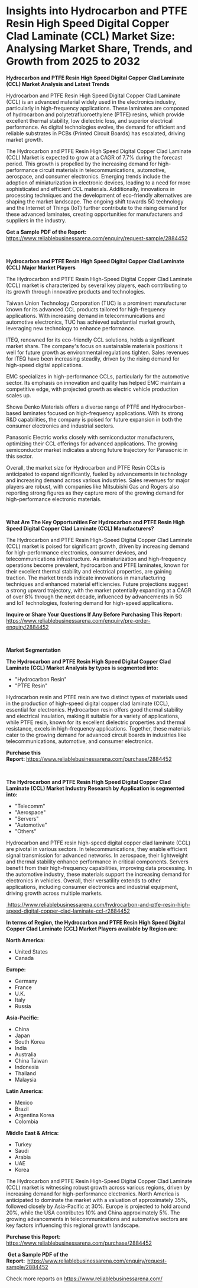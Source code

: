 <p><h1>Insights into Hydrocarbon and PTFE Resin High Speed Digital Copper Clad Laminate (CCL) Market Size: Analysing Market Share, Trends, and Growth from 2025 to 2032</h1></p><p><strong>Hydrocarbon and PTFE Resin High Speed Digital Copper Clad Laminate (CCL) Market Analysis and Latest Trends</strong></p>
<p><p>Hydrocarbon and PTFE Resin High Speed Digital Copper Clad Laminate (CCL) is an advanced material widely used in the electronics industry, particularly in high-frequency applications. These laminates are composed of hydrocarbon and polytetrafluoroethylene (PTFE) resins, which provide excellent thermal stability, low dielectric loss, and superior electrical performance. As digital technologies evolve, the demand for efficient and reliable substrates in PCBs (Printed Circuit Boards) has escalated, driving market growth.</p><p>The Hydrocarbon and PTFE Resin High Speed Digital Copper Clad Laminate (CCL) Market is expected to grow at a CAGR of 7.7% during the forecast period. This growth is propelled by the increasing demand for high-performance circuit materials in telecommunications, automotive, aerospace, and consumer electronics. Emerging trends include the adoption of miniaturization in electronic devices, leading to a need for more sophisticated and efficient CCL materials. Additionally, innovations in processing techniques and the development of eco-friendly alternatives are shaping the market landscape. The ongoing shift towards 5G technology and the Internet of Things (IoT) further contribute to the rising demand for these advanced laminates, creating opportunities for manufacturers and suppliers in the industry.</p></p>
<p><strong>Get a Sample PDF of the Report:&nbsp;</strong> <a href="https://www.reliablebusinessarena.com/enquiry/request-sample/2884452?utm_campaign=2033&utm_medium=2&utm_source=Github&utm_content=ia&utm_term=13032025&utm_id=hydrocarbon-and-ptfe-resin-high-speed-digital-copper-clad-laminate-ccl">https://www.reliablebusinessarena.com/enquiry/request-sample/2884452</a></p>
<p>&nbsp;</p>
<p><strong>Hydrocarbon and PTFE Resin High Speed Digital Copper Clad Laminate (CCL) Major Market Players</strong></p>
<p><p>The Hydrocarbon and PTFE Resin High-Speed Digital Copper Clad Laminate (CCL) market is characterized by several key players, each contributing to its growth through innovative products and technologies.</p><p>Taiwan Union Technology Corporation (TUC) is a prominent manufacturer known for its advanced CCL products tailored for high-frequency applications. With increasing demand in telecommunications and automotive electronics, TUC has achieved substantial market growth, leveraging new technology to enhance performance.</p><p>ITEQ, renowned for its eco-friendly CCL solutions, holds a significant market share. The company's focus on sustainable materials positions it well for future growth as environmental regulations tighten. Sales revenues for ITEQ have been increasing steadily, driven by the rising demand for high-speed digital applications.</p><p>EMC specializes in high-performance CCLs, particularly for the automotive sector. Its emphasis on innovation and quality has helped EMC maintain a competitive edge, with projected growth as electric vehicle production scales up.</p><p>Showa Denko Materials offers a diverse range of PTFE and Hydrocarbon-based laminates focused on high-frequency applications. With its strong R&D capabilities, the company is poised for future expansion in both the consumer electronics and industrial sectors.</p><p>Panasonic Electric works closely with semiconductor manufacturers, optimizing their CCL offerings for advanced applications. The growing semiconductor market indicates a strong future trajectory for Panasonic in this sector.</p><p>Overall, the market size for Hydrocarbon and PTFE Resin CCLs is anticipated to expand significantly, fueled by advancements in technology and increasing demand across various industries. Sales revenues for major players are robust, with companies like Mitsubishi Gas and Rogers also reporting strong figures as they capture more of the growing demand for high-performance electronic materials.</p></p>
<p>&nbsp;</p>
<p><strong>What Are The Key Opportunities For Hydrocarbon and PTFE Resin High Speed Digital Copper Clad Laminate (CCL) Manufacturers?</strong></p>
<p><p>The Hydrocarbon and PTFE Resin High-Speed Digital Copper Clad Laminate (CCL) market is poised for significant growth, driven by increasing demand for high-performance electronics, consumer devices, and telecommunications infrastructure. As miniaturization and high-frequency operations become prevalent, hydrocarbon and PTFE laminates, known for their excellent thermal stability and electrical properties, are gaining traction. The market trends indicate innovations in manufacturing techniques and enhanced material efficiencies. Future projections suggest a strong upward trajectory, with the market potentially expanding at a CAGR of over 8% through the next decade, influenced by advancements in 5G and IoT technologies, fostering demand for high-speed applications.</p></p>
<p><strong>Inquire or Share Your Questions If Any Before Purchasing This Report:</strong> <a href="https://www.reliablebusinessarena.com/enquiry/pre-order-enquiry/2884452?utm_campaign=2033&utm_medium=2&utm_source=Github&utm_content=ia&utm_term=13032025&utm_id=hydrocarbon-and-ptfe-resin-high-speed-digital-copper-clad-laminate-ccl">https://www.reliablebusinessarena.com/enquiry/pre-order-enquiry/2884452</a></p>
<p>&nbsp;</p>
<p><strong>Market Segmentation</strong></p>
<p><strong>The Hydrocarbon and PTFE Resin High Speed Digital Copper Clad Laminate (CCL) Market Analysis by types is segmented into:</strong></p>
<p><ul><li>"Hydrocarbon Resin"</li><li>"PTFE Resin"</li></ul></p>
<p><p>Hydrocarbon resin and PTFE resin are two distinct types of materials used in the production of high-speed digital copper clad laminate (CCL), essential for electronics. Hydrocarbon resin offers good thermal stability and electrical insulation, making it suitable for a variety of applications, while PTFE resin, known for its excellent dielectric properties and thermal resistance, excels in high-frequency applications. Together, these materials cater to the growing demand for advanced circuit boards in industries like telecommunications, automotive, and consumer electronics.</p></p>
<p><strong>Purchase this Report:&nbsp;</strong><a href="https://www.reliablebusinessarena.com/purchase/2884452?utm_campaign=2033&utm_medium=2&utm_source=Github&utm_content=ia&utm_term=13032025&utm_id=hydrocarbon-and-ptfe-resin-high-speed-digital-copper-clad-laminate-ccl">https://www.reliablebusinessarena.com/purchase/2884452</a></p>
<p>&nbsp;</p>
<p><strong>The Hydrocarbon and PTFE Resin High Speed Digital Copper Clad Laminate (CCL) Market Industry Research by Application is segmented into:</strong></p>
<p><ul><li>"Telecomm"</li><li>"Aerospace"</li><li>"Servers"</li><li>"Automotive"</li><li>"Others"</li></ul></p>
<p><p>Hydrocarbon and PTFE resin high-speed digital copper clad laminate (CCL) are pivotal in various sectors. In telecommunications, they enable efficient signal transmission for advanced networks. In aerospace, their lightweight and thermal stability enhance performance in critical components. Servers benefit from their high-frequency capabilities, improving data processing. In the automotive industry, these materials support the increasing demand for electronics in vehicles. Overall, their versatility extends to other applications, including consumer electronics and industrial equipment, driving growth across multiple markets.</p></p>
<p><a href="https://www.reliablebusinessarena.com/hydrocarbon-and-ptfe-resin-high-speed-digital-copper-clad-laminate-ccl-r2884452?utm_campaign=2033&utm_medium=2&utm_source=Github&utm_content=ia&utm_term=13032025&utm_id=hydrocarbon-and-ptfe-resin-high-speed-digital-copper-clad-laminate-ccl">&nbsp;https://www.reliablebusinessarena.com/hydrocarbon-and-ptfe-resin-high-speed-digital-copper-clad-laminate-ccl-r2884452</a></p>
<p><strong>In terms of Region, the Hydrocarbon and PTFE Resin High Speed Digital Copper Clad Laminate (CCL) Market Players available by Region are:</strong></p>
<p>
    <p> <strong> North America: </strong>
        <ul>
            <li>United States</li>
            <li>Canada</li>
        </ul>
        </p> 
    <p> <strong> Europe: </strong>
        <ul>
            <li>Germany</li>
            <li>France</li>
            <li>U.K.</li>
            <li>Italy</li>
            <li>Russia</li>
        </ul>
        </p> 
    <p> <strong> Asia-Pacific: </strong>
        <ul>
            <li>China</li>
            <li>Japan</li>
            <li>South Korea</li>
            <li>India</li>
            <li>Australia</li>
            <li>China Taiwan</li>
            <li>Indonesia</li>
            <li>Thailand</li>
            <li>Malaysia</li>
        </ul>
        </p> 
    <p> <strong> Latin America: </strong>
        <ul>
            <li>Mexico</li>
            <li>Brazil</li>
            <li>Argentina Korea</li>
            <li>Colombia</li>
        </ul>
        </p> 
    <p> <strong> Middle East & Africa: </strong>
        <ul>
            <li>Turkey</li>
            <li>Saudi</li>
            <li>Arabia</li>
            <li>UAE</li>
            <li>Korea</li>
        </ul>
    </p>
    </p>
<p><p>The Hydrocarbon and PTFE Resin High-Speed Digital Copper Clad Laminate (CCL) market is witnessing robust growth across various regions, driven by increasing demand for high-performance electronics. North America is anticipated to dominate the market with a valuation of approximately 35%, followed closely by Asia-Pacific at 30%. Europe is projected to hold around 20%, while the USA contributes 10% and China approximately 5%. The growing advancements in telecommunications and automotive sectors are key factors influencing this regional growth landscape.</p></p>
<p><strong>Purchase this Report: </strong><a href="https://www.reliablebusinessarena.com/purchase/2884452?utm_campaign=2033&utm_medium=2&utm_source=Github&utm_content=ia&utm_term=13032025&utm_id=hydrocarbon-and-ptfe-resin-high-speed-digital-copper-clad-laminate-ccl">https://www.reliablebusinessarena.com/purchase/2884452</a></p>
<p>&nbsp;<strong>Get a Sample PDF of the Report:&nbsp;&nbsp;</strong><a href="https://www.reliablebusinessarena.com/enquiry/request-sample/2884452?utm_campaign=2033&utm_medium=2&utm_source=Github&utm_content=ia&utm_term=13032025&utm_id=hydrocarbon-and-ptfe-resin-high-speed-digital-copper-clad-laminate-ccl">https://www.reliablebusinessarena.com/enquiry/request-sample/2884452</a></p>
<p><strong></strong></p>
<p>Check more reports on <a href="https://www.reliablebusinessarena.com/?utm_campaign=2033&utm_medium=2&utm_source=Github&utm_content=ia&utm_term=13032025&utm_id=hydrocarbon-and-ptfe-resin-high-speed-digital-copper-clad-laminate-ccl">https://www.reliablebusinessarena.com/</a></p>